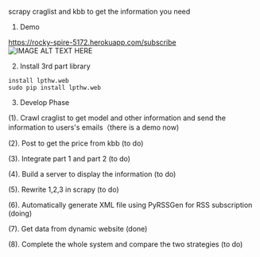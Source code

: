 

scrapy craglist and kbb to get the information you need

1. Demo

https://rocky-spire-5172.herokuapp.com/subscribe
![IMAGE ALT TEXT HERE](https://lh3.googleusercontent.com/-OtvaZMJViLs/VOy_lkCp6XI/AAAAAAAAAUc/ZJuV9RqdQCA/w532-h295/Project.png)

2. Install 3rd part library

```
install lpthw.web 
sudo pip install lpthw.web
```   

3. Develop Phase

  (1).  Crawl craglist to get model and other information and send the information to users's emails（there is a demo now)

  (2).  Post to get the price from kbb (to do)

  (3).  Integrate part 1 and part 2 (to do)

  (4).  Build a server to display the information (to do)

  (5).  Rewrite 1,2,3 in scrapy (to do)
  
  (6).  Automatically generate XML file using PyRSSGen for RSS subscription (doing)
  
  (7).  Get data from dynamic website (done)

  (8).  Complete the whole system and compare the two strategies (to do)

